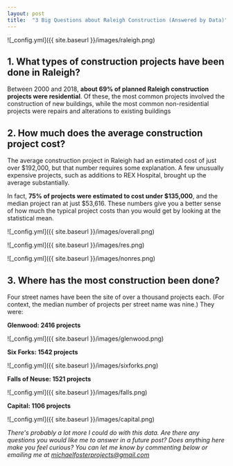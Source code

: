 ```yaml
---
layout: post
title:  "3 Big Questions about Raleigh Construction (Answered by Data)"
---
```


![_config.yml]({{ site.baseurl }}/images/raleigh.png)

<h2>1. What types of construction projects have been done in Raleigh?</h2>

Between 2000 and 2018, **about 69% of planned Raleigh construction projects were residential**. Of these, the most common projects involved the construction of new buildings, while the most common non-residential projects were repairs and alterations to existing buildings



<h2>2. How much does the average construction project cost?</h2>

The average construction project in Raleigh had an estimated cost of just over $192,000, but that number requires some explanation. A few unusually expensive projects, such as additions to REX Hospital, brought up the average substantially.

In fact, **75% of projects were estimated to cost under $135,000**, and the median project ran at just $53,616. These numbers give you a better sense of how much the typical project costs than you would get by looking at the statistical mean.

![_config.yml]({{ site.baseurl }}/images/overall.png)

![_config.yml]({{ site.baseurl }}/images/res.png)

![_config.yml]({{ site.baseurl }}/images/nonres.png)

<h2>3. Where has the most construction been done?</h2>

Four street names have been the site of over a thousand projects each. (For context, the median number of projects per street name was nine.) They were:

**Glenwood: 2416 projects**

![_config.yml]({{ site.baseurl }}/images/glenwood.png)

**Six Forks: 1542 projects**

![_config.yml]({{ site.baseurl }}/images/sixforks.png)

**Falls of Neuse: 1521 projects**

![_config.yml]({{ site.baseurl }}/images/falls.png)


**Capital: 1106 projects**

![_config.yml]({{ site.baseurl }}/images/capital.png)

*There's probably a lot more I could do with this data. Are there any questions you would like me to answer in a future post? Does anything here make you feel curious? You can let me know by commenting below or emailing me at michaelfosterprojects@gmail.com*